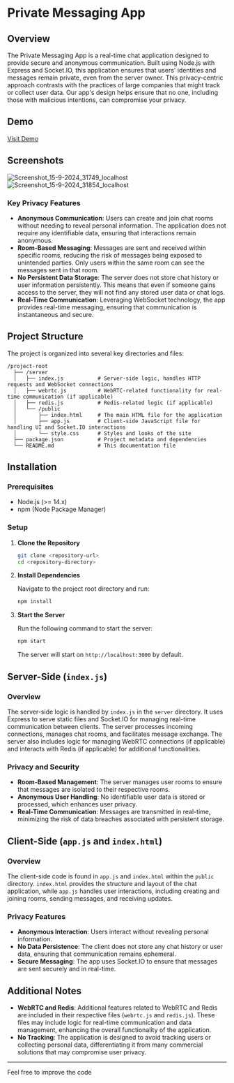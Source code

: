 # Private Messaging App

## Overview

The Private Messaging App is a real-time chat application designed to provide secure and anonymous communication. Built using Node.js with Express and Socket.IO, this application ensures that users' identities and messages remain private, even from the server owner. This privacy-centric approach contrasts with the practices of large companies that might track or collect user data. Our app's design helps ensure that no one, including those with malicious intentions, can compromise your privacy.

## Demo

[Visit Demo](private-messaging-page-production.up.railway.app)


## Screenshots


![Screenshot_15-9-2024_31749_localhost](https://github.com/user-attachments/assets/0f166029-1f2d-4dc8-9ac7-a3f614bb2174)
![Screenshot_15-9-2024_31854_localhost](https://github.com/user-attachments/assets/94718be0-f6c4-4e33-80ce-689b0f7de7a9)


### Key Privacy Features

- **Anonymous Communication**: Users can create and join chat rooms without needing to reveal personal information. The application does not require any identifiable data, ensuring that interactions remain anonymous.
- **Room-Based Messaging**: Messages are sent and received within specific rooms, reducing the risk of messages being exposed to unintended parties. Only users within the same room can see the messages sent in that room.
- **No Persistent Data Storage**: The server does not store chat history or user information persistently. This means that even if someone gains access to the server, they will not find any stored user data or chat logs.
- **Real-Time Communication**: Leveraging WebSocket technology, the app provides real-time messaging, ensuring that communication is instantaneous and secure.

## Project Structure

The project is organized into several key directories and files:

```
/project-root
  ├── /server
  │   ├── index.js           # Server-side logic, handles HTTP requests and WebSocket connections
  │   ├── webrtc.js          # WebRTC-related functionality for real-time communication (if applicable)
  │   ├── redis.js           # Redis-related logic (if applicable)
  │   └── /public
  │       ├── index.html     # The main HTML file for the application
  │       ├── app.js         # Client-side JavaScript file for handling UI and Socket.IO interactions
  │       └── style.css      # Styles and looks of the site
  ├── package.json           # Project metadata and dependencies
  └── README.md              # This documentation file

```

## Installation

### Prerequisites

- Node.js (>= 14.x)
- npm (Node Package Manager)

### Setup

1. **Clone the Repository**

   ```bash
   git clone <repository-url>
   cd <repository-directory>
   ```

2. **Install Dependencies**

   Navigate to the project root directory and run:

   ```bash
   npm install
   ```

3. **Start the Server**

   Run the following command to start the server:

   ```bash
   npm start
   ```

   The server will start on `http://localhost:3000` by default.

## Server-Side (`index.js`)

### Overview

The server-side logic is handled by `index.js` in the `server` directory. It uses Express to serve static files and Socket.IO for managing real-time communication between clients. The server processes incoming connections, manages chat rooms, and facilitates message exchange. The server also includes logic for managing WebRTC connections (if applicable) and interacts with Redis (if applicable) for additional functionalities.

### Privacy and Security

- **Room-Based Management**: The server manages user rooms to ensure that messages are isolated to their respective rooms.
- **Anonymous User Handling**: No identifiable user data is stored or processed, which enhances user privacy.
- **Real-Time Communication**: Messages are transmitted in real-time, minimizing the risk of data breaches associated with persistent storage.

## Client-Side (`app.js` and `index.html`)

### Overview

The client-side code is found in `app.js` and `index.html` within the `public` directory. `index.html` provides the structure and layout of the chat application, while `app.js` handles user interactions, including creating and joining rooms, sending messages, and receiving updates.

### Privacy Features

- **Anonymous Interaction**: Users interact without revealing personal information.
- **No Data Persistence**: The client does not store any chat history or user data, ensuring that communication remains ephemeral.
- **Secure Messaging**: The app uses Socket.IO to ensure that messages are sent securely and in real-time.

## Additional Notes

- **WebRTC and Redis**: Additional features related to WebRTC and Redis are included in their respective files (`webrtc.js` and `redis.js`). These files may include logic for real-time communication and data management, enhancing the overall functionality of the application.
- **No Tracking**: The application is designed to avoid tracking users or collecting personal data, differentiating it from many commercial solutions that may compromise user privacy.

---

Feel free to improve the code
